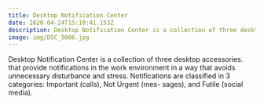 ```yaml
---
title: Desktop Notification Center
date: 2020-04-24T15:10:41.153Z
description: Desktop Notification Center is a collection of three desktop accessories.
image: img/DSC_5806.jpg
---
```

Desktop Notification Center is a collection of three desktop accessories. that provide notifications in the work environment in a way that avoids unnecessary disturbance and stress. Notifications are classified in 3 categories: Important (calls), Not Urgent (mes- sages), and Futile (social media).
